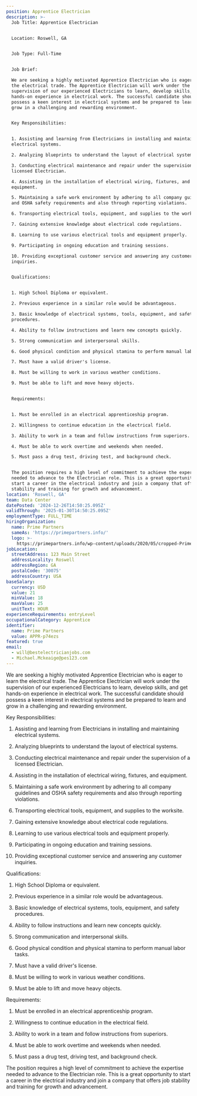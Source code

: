 ```yaml
---
position: Apprentice Electrician
description: >-
  Job Title: Apprentice Electrician 


  Location: Roswell, GA


  Job Type: Full-Time


  Job Brief:

  We are seeking a highly motivated Apprentice Electrician who is eager to learn
  the electrical trade. The Apprentice Electrician will work under the
  supervision of our experienced Electricians to learn, develop skills, and get
  hands-on experience in electrical work. The successful candidate should
  possess a keen interest in electrical systems and be prepared to learn and
  grow in a challenging and rewarding environment. 


  Key Responsibilities:


  1. Assisting and learning from Electricians in installing and maintaining
  electrical systems.

  2. Analyzing blueprints to understand the layout of electrical systems.

  3. Conducting electrical maintenance and repair under the supervision of a
  licensed Electrician.

  4. Assisting in the installation of electrical wiring, fixtures, and
  equipment.

  5. Maintaining a safe work environment by adhering to all company guidelines
  and OSHA safety requirements and also through reporting violations.

  6. Transporting electrical tools, equipment, and supplies to the worksite.

  7. Gaining extensive knowledge about electrical code regulations.

  8. Learning to use various electrical tools and equipment properly.

  9. Participating in ongoing education and training sessions.

  10. Providing exceptional customer service and answering any customer
  inquiries.


  Qualifications:


  1. High School Diploma or equivalent.

  2. Previous experience in a similar role would be advantageous.

  3. Basic knowledge of electrical systems, tools, equipment, and safety
  procedures.

  4. Ability to follow instructions and learn new concepts quickly.

  5. Strong communication and interpersonal skills.

  6. Good physical condition and physical stamina to perform manual labor tasks.

  7. Must have a valid driver's license.

  8. Must be willing to work in various weather conditions.

  9. Must be able to lift and move heavy objects.


  Requirements:


  1. Must be enrolled in an electrical apprenticeship program.

  2. Willingness to continue education in the electrical field.

  3. Ability to work in a team and follow instructions from superiors.

  4. Must be able to work overtime and weekends when needed.

  5. Must pass a drug test, driving test, and background check.


  The position requires a high level of commitment to achieve the expertise
  needed to advance to the Electrician role. This is a great opportunity to
  start a career in the electrical industry and join a company that offers job
  stability and training for growth and advancement.
location: 'Roswell, GA'
team: Data Center
datePosted: '2024-12-26T14:50:25.095Z'
validThrough: '2025-01-30T14:50:25.095Z'
employmentType: FULL_TIME
hiringOrganization:
  name: Prime Partners
  sameAs: 'https://primepartners.info/'
  logo: >-
    https://primepartners.info/wp-content/uploads/2020/05/cropped-Prime-Partners-Logo-NO-BG-1-1.png
jobLocation:
  streetAddress: 123 Main Street
  addressLocality: Roswell
  addressRegion: GA
  postalCode: '30075'
  addressCountry: USA
baseSalary:
  currency: USD
  value: 21
  minValue: 18
  maxValue: 25
  unitText: HOUR
experienceRequirements: entryLevel
occupationalCategory: Apprentice
identifier:
  name: Prime Partners
  value: APPR-p74ezs
featured: true
email:
  - will@bestelectricianjobs.com
  - Michael.Mckeaige@pes123.com
---
```


 We are seeking a highly motivated Apprentice Electrician who is eager to learn
  the electrical trade. The Apprentice Electrician will work under the
  supervision of our experienced Electricians to learn, develop skills, and get
  hands-on experience in electrical work. The successful candidate should
  possess a keen interest in electrical systems and be prepared to learn and
  grow in a challenging and rewarding environment. 


  Key Responsibilities:


  1. Assisting and learning from Electricians in installing and maintaining
  electrical systems.

  2. Analyzing blueprints to understand the layout of electrical systems.

  3. Conducting electrical maintenance and repair under the supervision of a
  licensed Electrician.

  4. Assisting in the installation of electrical wiring, fixtures, and
  equipment.

  5. Maintaining a safe work environment by adhering to all company guidelines
  and OSHA safety requirements and also through reporting violations.

  6. Transporting electrical tools, equipment, and supplies to the worksite.

  7. Gaining extensive knowledge about electrical code regulations.

  8. Learning to use various electrical tools and equipment properly.

  9. Participating in ongoing education and training sessions.

  10. Providing exceptional customer service and answering any customer
  inquiries.


  Qualifications:


  1. High School Diploma or equivalent.

  2. Previous experience in a similar role would be advantageous.

  3. Basic knowledge of electrical systems, tools, equipment, and safety
  procedures.

  4. Ability to follow instructions and learn new concepts quickly.

  5. Strong communication and interpersonal skills.

  6. Good physical condition and physical stamina to perform manual labor tasks.

  7. Must have a valid driver's license.

  8. Must be willing to work in various weather conditions.

  9. Must be able to lift and move heavy objects.


  Requirements:


  1. Must be enrolled in an electrical apprenticeship program.

  2. Willingness to continue education in the electrical field.

  3. Ability to work in a team and follow instructions from superiors.

  4. Must be able to work overtime and weekends when needed.

  5. Must pass a drug test, driving test, and background check.


  The position requires a high level of commitment to achieve the expertise
  needed to advance to the Electrician role. This is a great opportunity to
  start a career in the electrical industry and join a company that offers job
  stability and training for growth and advancement.
